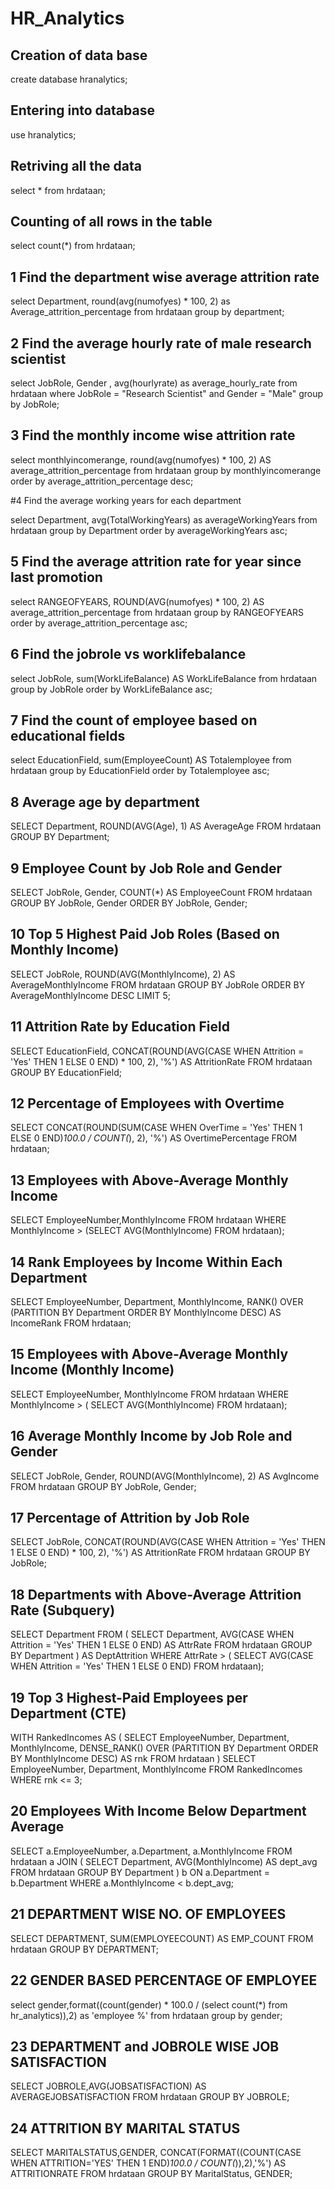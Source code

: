 # HR_Analytics
## Creation of data base
create database hranalytics;
## Entering into database
use hranalytics;
## Retriving all the data 
select * from hrdataan;
## Counting of all rows in the table
select count(*) from hrdataan;

## 1 Find the department wise average attrition rate

select Department, round(avg(numofyes) * 100, 2) as Average_attrition_percentage
from hrdataan
group by department;

## 2 Find the average hourly rate of male research scientist

select JobRole, Gender , avg(hourlyrate)  as average_hourly_rate from hrdataan
where JobRole = "Research Scientist" and Gender = "Male"
group by JobRole;

## 3 Find the monthly income wise attrition rate 

select monthlyincomerange, round(avg(numofyes) * 100, 2) AS average_attrition_percentage 
from hrdataan
group by monthlyincomerange
order by average_attrition_percentage desc;

#4 Find the average working years for each department

select Department, avg(TotalWorkingYears) as averageWorkingYears
from hrdataan
group by Department
order by averageWorkingYears asc; 

## 5 Find the average attrition rate for year since last promotion
select RANGEOFYEARS, ROUND(AVG(numofyes) * 100, 2) AS average_attrition_percentage 
from hrdataan
group by RANGEOFYEARS
order by average_attrition_percentage asc;

## 6 Find the jobrole vs worklifebalance

select JobRole, sum(WorkLifeBalance) AS WorkLifeBalance
from hrdataan
group by JobRole
order by  WorkLifeBalance asc;

## 7 Find the count of employee based on educational fields

select EducationField, sum(EmployeeCount) AS Totalemployee
from hrdataan
group by EducationField
order by Totalemployee asc;

## 8 Average age by department
SELECT Department, ROUND(AVG(Age), 1) AS AverageAge
FROM hrdataan
GROUP BY Department;

## 9 Employee Count by Job Role and Gender
SELECT JobRole, Gender, COUNT(*) AS EmployeeCount
FROM hrdataan
GROUP BY JobRole, Gender
ORDER BY JobRole, Gender;


## 10 Top 5 Highest Paid Job Roles (Based on Monthly Income)
SELECT JobRole, ROUND(AVG(MonthlyIncome), 2) AS AverageMonthlyIncome
FROM hrdataan
GROUP BY JobRole
ORDER BY AverageMonthlyIncome DESC
LIMIT 5;


## 11 Attrition Rate by Education Field
SELECT EducationField,
       CONCAT(ROUND(AVG(CASE WHEN Attrition = 'Yes' THEN 1 ELSE 0 END) * 100, 2), '%') AS AttritionRate
FROM hrdataan
GROUP BY EducationField;

## 12 Percentage of Employees with Overtime
SELECT CONCAT(ROUND(SUM(CASE WHEN OverTime = 'Yes' THEN 1 ELSE 0 END)*100.0 / COUNT(*), 2), '%') AS OvertimePercentage
FROM hrdataan;

## 13 Employees with Above-Average Monthly Income
SELECT EmployeeNumber,MonthlyIncome
FROM hrdataan
WHERE MonthlyIncome > (SELECT AVG(MonthlyIncome)
    FROM hrdataan);
    
## 14 Rank Employees by Income Within Each Department  
SELECT EmployeeNumber, Department, MonthlyIncome,
       RANK() OVER (PARTITION BY Department ORDER BY MonthlyIncome DESC) AS IncomeRank
FROM hrdataan;

## 15 Employees with Above-Average Monthly Income (Monthly Income)
  SELECT EmployeeNumber, MonthlyIncome
FROM hrdataan
WHERE MonthlyIncome > (
    SELECT AVG(MonthlyIncome)
    FROM hrdataan);

## 16 Average Monthly Income by Job Role and Gender
SELECT JobRole, Gender, ROUND(AVG(MonthlyIncome), 2) AS AvgIncome
FROM hrdataan
GROUP BY JobRole, Gender;

## 17 Percentage of Attrition by Job Role
SELECT JobRole,
       CONCAT(ROUND(AVG(CASE WHEN Attrition = 'Yes' THEN 1 ELSE 0 END) * 100, 2), '%') AS AttritionRate
FROM hrdataan
GROUP BY JobRole;

## 18 Departments with Above-Average Attrition Rate (Subquery)
SELECT Department
FROM (
    SELECT Department,
           AVG(CASE WHEN Attrition = 'Yes' THEN 1 ELSE 0 END) AS AttrRate
    FROM hrdataan
    GROUP BY Department
) AS DeptAttrition
WHERE AttrRate > (
    SELECT AVG(CASE WHEN Attrition = 'Yes' THEN 1 ELSE 0 END)
    FROM hrdataan);


## 19 Top 3 Highest-Paid Employees per Department (CTE)
WITH RankedIncomes AS (
    SELECT EmployeeNumber, Department, MonthlyIncome,
           DENSE_RANK() OVER (PARTITION BY Department ORDER BY MonthlyIncome DESC) AS rnk
    FROM hrdataan
)
SELECT EmployeeNumber, Department, MonthlyIncome
FROM RankedIncomes
WHERE rnk <= 3;

## 20 Employees With Income Below Department Average
SELECT a.EmployeeNumber, a.Department, a.MonthlyIncome
FROM hrdataan a
JOIN (
    SELECT Department, AVG(MonthlyIncome) AS dept_avg
    FROM hrdataan
    GROUP BY Department
) b ON a.Department = b.Department
WHERE a.MonthlyIncome < b.dept_avg;

## 21 DEPARTMENT WISE NO. OF EMPLOYEES
SELECT DEPARTMENT, SUM(EMPLOYEECOUNT) AS EMP_COUNT
FROM hrdataan
GROUP BY DEPARTMENT;


## 22 GENDER BASED PERCENTAGE OF EMPLOYEE
select gender,format((count(gender) * 100.0 / (select count(*) from hr_analytics)),2)
as 'employee %'
from hrdataan
group by gender;

## 23 DEPARTMENT and JOBROLE WISE JOB SATISFACTION
SELECT JOBROLE,AVG(JOBSATISFACTION) AS AVERAGEJOBSATISFACTION
FROM hrdataan
GROUP BY JOBROLE;

## 24 ATTRITION BY MARITAL STATUS
SELECT MARITALSTATUS,GENDER,
CONCAT(FORMAT((COUNT(CASE WHEN ATTRITION='YES' THEN 1 END)*100.0 / COUNT(*)),2),'%')
AS ATTRITIONRATE
FROM hrdataan
GROUP BY MaritalStatus, GENDER;



   

